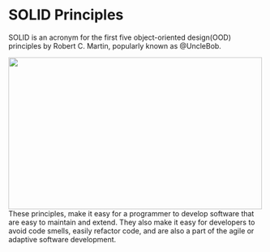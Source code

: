 # SOLID Principles
SOLID is an acronym for the first five object-oriented design(OOD) principles by Robert C. Martin, popularly known as @UncleBob.

<a href="url"><img src="https://miro.medium.com/max/909/1*yO6YGExWLJl5VOUL61xXvQ.jpeg" align="center" height="300" width="500"></a>
These principles, make it easy for a programmer to develop software that are easy to maintain and extend. They also make it easy for developers to avoid code smells, easily refactor code, and are also a part of the agile or adaptive software development.
